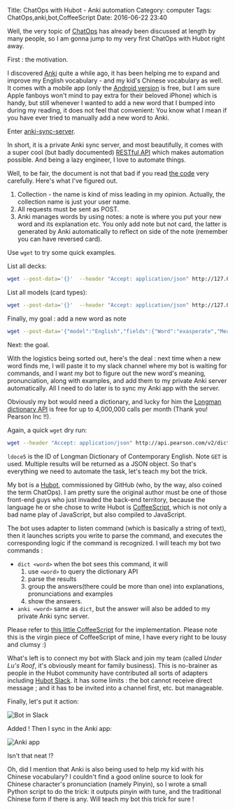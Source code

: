 Title: ChatOps with Hubot - Anki automation
Category: computer
Tags: ChatOps,anki,bot,CoffeeScript
Date: 2016-06-22 23:40

Well, the very topic of [ChatOps](https://www.google.co.jp/?ion=1&espv=2#q=chatops) has already been discussed at length by many people, so I am gonna jump to my very first ChatOps with Hubot  right away.

First : the motivation.

I discovered [Anki](https://en.wikipedia.org/wiki/Anki_(software)) quite a while ago, it has been helping me to expand and improve my English vocabulary - and my kid's Chinese vocabulary as well. It comes with a mobile app (only the [Android version](https://play.google.com/store/apps/details?id=com.ichi2.anki&hl=en) is free, but I am sure Apple fanboys won't mind to pay extra for their beloved iPhone) which is handy, but still whenever I wanted to add a new word that I bumped into during my reading, it does not feel that convenient: You know what I mean if you have ever tried to manually add a new word to Anki.

Enter [anki-sync-server](https://github.com/dsnopek/anki-sync-server).

In short, it is a private Anki sync server, and most beautifully, it comes with a super cool (but badly documented) [RESTful API](https://github.com/dsnopek/anki-sync-server/wiki/RESTful-API-Documentation) which makes automation possible. And being a lazy engineer, I love to automate things.

Well, to be fair, the document is not that bad if you read [the code](https://github.com/dsnopek/anki-sync-server/blob/master/AnkiServer/apps/rest_app.py) very carefully. Here's what I've figured out.

1. Collection - the name is kind of miss leading in my opinion. Actually, the collection name is just your user name.
2. All requests must be sent as POST.
3. Anki manages words by using notes: a note is where you put your new word and its explanation etc. You only add note but not card, the latter  is generated by Anki automatically to reflect on side of the note (remember you can have reversed card).

Use `wget` to try some quick examples.

List all decks:

```bash
wget --post-data='{}'  --header "Accept: application/json" http://127.0.0.1:27701/collection/username/list_deck
```

List all models (card types):

```bash
wget --post-data='{}'  --header "Accept: application/json" http://127.0.0.1:27701/collection/username/list_models
```

Finally, my goal : add a new word as note

```bash
wget --post-data='{"model":"English","fields":{"Word":"exasperate","Meaning":"irritate intensely; infuriate","Phonetic":"/ɪɡˈzasp(ə)reɪt,ɛɡ-/","Reverse":"y"}}'  --header "Accept: application/json" http://127.0.0.1:27701/collection/username/add_note
```

Next: the goal.

With the logistics being sorted out, here's the deal : next time when a new word finds me, I will paste it to my slack channel where my bot is waiting for commands, and I want my bot to figure out the new word's meaning, pronunciation, along with examples, and add them to my private Anki server automatically. All I need to do later is to sync my Anki app with the server.

Obviously my bot would need a dictionary, and lucky for him the [Longman dictionary API](http://developer.pearson.com/apis/dictionaries) is free for up to 4,000,000 calls per month (Thank you! Pearson Inc !!).

Again, a quick `wget` dry run:

```bash
wget --header "Accept: application/json" http://api.pearson.com/v2/dictionaries/ldoce5/entries?headword=exasperate

```

`ldoce5` is the ID of Longman Dictionary of Contemporary English. Note `GET` is used. Multiple results will be returned as a JSON object. So that's everything we need to automate the task, let's teach my bot the trick.

My bot is a [Hubot](https://hubot.github.com/), commissioned by GitHub (who, by the way, also coined the term ChatOps). I am pretty sure the original author must be one of those front-end guys who just invaded the back-end territory, because the language he or she chose to write Hubot is  [CoffeeScript](https://en.wikipedia.org/wiki/CoffeeScript), which is not only a bad name play of JavaScript, but also compiled to JavaScript. 

The bot uses adapter to listen command (which is basically a string of text), then it launches scripts you write to parse the command, and executes the corresponding logic if the command is recognized. I will teach my bot two commands :

- `dict <word>` when the bot sees this command, it will 
    1. use `<word>` to query the dictionary API
    2. parse the results
    3. group the answers(there could be more than one) into explanations, pronunciations and examples
    4. show the answers.
- `anki <word>` same as `dict`, but the answer will also be added to my private Anki sync server.

Please refer to [this little CoffeeScript](https://github.com/murphytalk/mubot/blob/master/scripts/anki.coffee) for the implementation. Please note this is the virgin piece of CoffeeScript of mine, I have every right to be lousy and clumsy :)

What's left is to connect my bot with Slack and join my team (called _Under Lu's Roof_, it's obviously meant for family business). This is no-brainer as people in the Hubot community have contributed all sorts of adapters including [Hubot Slack](https://github.com/slackhq/hubot-slack). It has some limits : the bot cannot receive direct message ; and it has to be invited into a channel first, etc. but manageable.

Finally, let's put it action:

<img alt="Bot in Slack" src="{filename}/images/hubot-anki.png" class="img-responsive center-block"/>


Added ! Then I sync in the Anki app:

<img alt="Anki app" src="{filename}/images/anki.png" class="img-responsive center-block"/>


Isn't that neat !?

Oh, did I mention that Anki is also being used to help my kid with his Chinese vocabulary? I couldn't find a good online source to look for Chinese character's pronunciation (namely Pinyin), so I wrote a small Python script to do the trick: it outputs pinyin with tune, and the traditional Chinese form if there is any. Will teach my bot this trick for sure !
